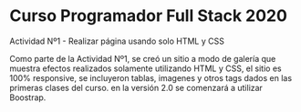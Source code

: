 # Curso Programador Full Stack  2020
Actividad Nº1 - Realizar página usando solo HTML y CSS

Como parte de la Actividad Nº1, se creó un sitio a modo de galería que muestra efectos realizados solamente utilizando HTML y CSS, el sitio es 100% responsive, se incluyeron tablas, imagenes y otros tags dados en las primeras clases del curso. en la versión 2.0 se comenzará a utilizar Boostrap. 
